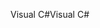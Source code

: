 <span data-ttu-id="4593a-101">Visual C#</span><span class="sxs-lookup"><span data-stu-id="4593a-101">Visual C#</span></span>